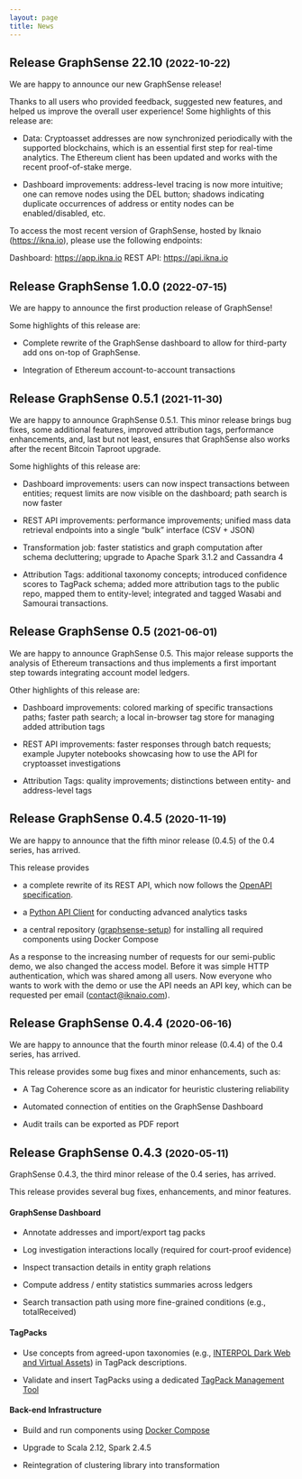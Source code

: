 ```yaml
---
layout: page
title: News
---
```


<h2>
  Release GraphSense 22.10
  <small class="text-muted">(2022-10-22)</small>
</h2>
 
We are happy to announce our new GraphSense release!

Thanks to all users who provided feedback, suggested new features, and helped us improve the overall user experience! Some highlights of this release are:

* Data: Cryptoasset addresses are now synchronized periodically with the supported blockchains, which is an essential first step for real-time analytics. The Ethereum client has been updated and works with the recent proof-of-stake merge.

* Dashboard improvements: address-level tracing is now more intuitive; one can remove nodes using the DEL button; shadows indicating duplicate occurrences of address or entity nodes can be enabled/disabled, etc.

To access the most recent version of GraphSense, hosted by Iknaio (https://ikna.io), please use the following endpoints:
 
Dashboard: https://app.ikna.io
REST API: https://api.ikna.io


<h2>
  Release GraphSense 1.0.0
  <small class="text-muted">(2022-07-15)</small>
</h2>

We are happy to announce the first production release of GraphSense!

Some highlights of this release are:

* Complete rewrite of the GraphSense dashboard to allow for third-party add ons on-top of GraphSense.

* Integration of Ethereum account-to-account transactions


<h2>
  Release GraphSense 0.5.1
  <small class="text-muted">(2021-11-30)</small>
</h2>

We are happy to announce GraphSense 0.5.1. This minor release brings bug fixes, some additional features, improved attribution tags, performance enhancements, and, last but not least, ensures that GraphSense also works after the recent Bitcoin Taproot upgrade.

Some highlights of this release are:

* Dashboard improvements: users can now inspect transactions between entities; request limits are now visible on the dashboard; path search is now faster

* REST API improvements: performance improvements; unified mass data retrieval endpoints into a single “bulk” interface (CSV + JSON)

* Transformation job: faster statistics and graph computation after schema decluttering; upgrade to Apache Spark 3.1.2 and Cassandra 4

* Attribution Tags: additional taxonomy concepts; introduced confidence scores to TagPack schema; added more attribution tags to the public repo, mapped them to entity-level; integrated and tagged Wasabi and Samourai transactions.


<h2>
  Release GraphSense 0.5
  <small class="text-muted">(2021-06-01)</small>
</h2>


We are happy to announce GraphSense 0.5. This major release supports the analysis of Ethereum transactions and thus implements a first important step towards integrating account model ledgers.
 
Other highlights of this release are:

* Dashboard improvements: colored marking of specific transactions paths; faster path search; a local in-browser tag store for managing added attribution tags

* REST API improvements: faster responses through batch requests; example Jupyter notebooks showcasing how to use the API for cryptoasset investigations

* Attribution Tags: quality improvements; distinctions between entity- and address-level tags


<h2>
  Release GraphSense 0.4.5
  <small class="text-muted">(2020-11-19)</small>
</h2>

We are happy to announce that the fifth minor release (0.4.5) of the 0.4 series, has arrived.

This release provides

* a complete rewrite of its REST API, which now follows the [OpenAPI specification](https://www.openapis.org/).

* a [Python API Client](https://github.com/graphsense/graphsense-python) for conducting advanced analytics tasks

* a central repository ([graphsense-setup](https://github.com/graphsense/graphsense-setup)) for installing all required components using Docker Compose

As a response to the increasing number of requests for our semi-public demo, we also changed the access model. Before it was simple HTTP authentication, which was shared among all users. Now everyone who wants to work with the demo or use the API needs an API key, which can be requested per email (<a href="mailto:contact@iknaio.com">contact@iknaio.com</a>).


<h2>
  Release GraphSense 0.4.4
  <small class="text-muted">(2020-06-16)</small>
</h2>

We are happy to announce that the fourth minor release (0.4.4) of the 0.4 series, has arrived.

This release provides some bug fixes and minor enhancements, such as:

* A Tag Coherence score as an indicator for heuristic clustering reliability

* Automated connection of entities on the GraphSense Dashboard

* Audit trails can be exported as PDF report


<h2>
  Release GraphSense 0.4.3
  <small class="text-muted">(2020-05-11)</small>
</h2>

GraphSense 0.4.3, the third minor release of the 0.4 series, has arrived.

This release provides several bug fixes, enhancements, and minor features.

#### GraphSense Dashboard

* Annotate addresses and import/export tag packs

* Log investigation interactions locally (required for court-proof evidence)

* Inspect transaction details in entity graph relations

* Compute address / entity statistics summaries across ledgers

* Search transaction path using more fine-grained conditions (e.g., totalReceived)

#### TagPacks

* Use concepts from agreed-upon taxonomies (e.g., [INTERPOL Dark Web and Virtual Assets](https://interpol-innovation-centre.github.io/DW-VA-Taxonomy/)) in TagPack descriptions.

* Validate and insert TagPacks using a dedicated [TagPack Management Tool](https://github.com/graphsense/graphsense-tagpack-tool)

#### Back-end Infrastructure

* Build and run components using [Docker Compose](https://docs.docker.com/compose/)

* Upgrade to Scala 2.12, Spark 2.4.5

* Reintegration of clustering library into transformation